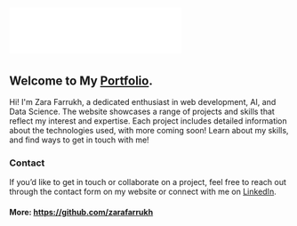 # ![Logo](src/assets/img/logo.svg)
## Welcome to My [Portfolio](https://zarafarrukh.github.io).

Hi! I'm Zara Farrukh, a dedicated enthusiast in web development, AI, and Data Science. The website showcases a range of projects and skills that reflect my interest and expertise. Each project includes detailed information about the technologies used, with more coming soon! Learn about my skills, and find ways to get in touch with me!

### Contact

If you’d like to get in touch or collaborate on a project, feel free to reach out through the contact form on my website or connect with me on [LinkedIn](https://www.linkedin.com/in/zarafarrukh).

#### More: https://github.com/zarafarrukh
